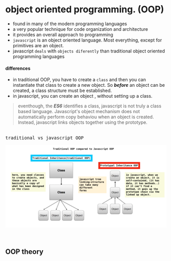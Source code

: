 # object oriented programming. (OOP)

- found in many of the modern programming languages
- a very popular technique for code organization and architecture
- it provides an overall approach to programming
- `javascript` is an object oriented language. Most everything, except for primitives
   are an object.
- javascript `deals` with `objects diferently` than traditional object oriented
  programming languages


#### differences

- in traditional OOP, you have to create a `class` and then you can instantiate that
  class to create a new object. So ***before*** an object can be created, a class
  structure must be established.
- in javascript, you can create an object , without setting up a class.

> eventhough, the ***ES6*** identifies a class, javascript is not truly a class
  based language. Javascript's object mechanism does not automatically perform copy
  behaviou when an object is created. Instead, javascript links objects together
  using the prototype.

<br/>
<kbd>traditional vs javascript OOP</kbd>
<br/>

![](images/oop.png)

<br/>


## OOP theory




